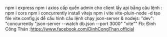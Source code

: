 
 npm i express
 npm i axios
 cấp quền admin cho client lấy api bằng câu lệnh : npm i cors
 npm i concurrently
 install vitejs npm i vite vite-pluin-node -d
 tạo file vite.config.js để cấu hình 
 câu lệnh chạy json-server & nodejs: "dev": "concurrently \"json-server --watch db.json --port 3000\" \"vite\""
 Fb: Đinh Công Thản :https://www.facebook.com/DinhCongThan.official
